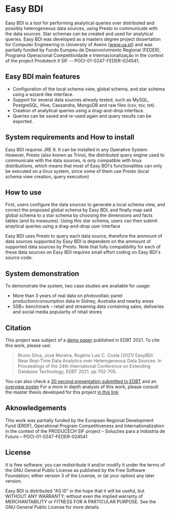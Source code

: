 # Easy BDI
Easy BDI is a tool for performing analytical queries over distributed and possibly heterogeneous data sources, using Presto to communicate with the data sources. Star schemas can be created and used for analytical queries.
Easy BDI was developed as a masters degree project dissertation for Computer Engineering in University of Aveiro (www.ua.pt) and was partially funded by Fundo Europeu de Desenvolvimento Regional (FEDER), Programa Operacional Competitividade e Internacionalização in the context of the project Produtech II SIF -- POCI-01-0247-FEDER-024541.



## Easy BDI main features
- Configuration of the local schema view, global schema, and star schema using a wizard-like interface.
- Support for several data sources already tested, such as MySQL, PostgreSQL, Hive, Cassandra, MongoDB and raw files (csv, tsv, txt).
- Creation of analytical queries using a drag-and-drop interface.
- Queries can be saved and re-used again and query results can be exported.

## System requirements and How to install
Easy BDI requires JRE 8. It can be installed in any Operative System. However, Presto (also known as Trino), the distributed query engine used to communicate with the data sources, is only compatible with linux distribuitions, which means that most of Easy BDI's functionalities can only be executed on a linux system, since some of them use Presto (local schema view creation, query execution)

## How to use

First, users configure the data sources to generate a local schema view, and correct the proposed global schema by Easy BDI, and finally map said global schema to a star schema by choosing the dimensions and facts tables (and its measures). Using this star schema, users can then submit anaytical queries using a drag-and-drop user interface

Easy BDI uses Presto to query each data source, therefore the ammount of data sources supported by Easy BDI is dependent on the ammount of supported data sources by Presto. Note that fully compatibility for each of these data sources on Easy BDI requires small effort coding on Easy BDI's source code.


## System demonstration

To demonstrate the system, two case studies are available for usage:
- More than 3 years of real data on photovoltaic panel production/consumption data in Sidney, Australia and nearby areas
- SSB+ benchmark – retail and streaming data containing sales, deliveries and social media popularity of retail stores

## Citation
This project was subject of a [demo paper](https://edbt2021proceedings.github.io/docs/p190.pdf) published in EDBT 2021. To cite this work, please use:
>Bruno Silva, José Moreira, Rogério Luís C. Costa (2021) EasyBDI: Near Real-Time Data Analytics over Heterogeneous Data Sources. In Proceedings of the 24th International Conference on Extending Database Technology, EDBT 2021. pp 702-705.

You can also check a [30 second presentation submitted to EDBT](https://www.youtube.com/watch?v=_RVXNxPU1dw) and an [overview poster](https://edbt2021proceedings.github.io/ads/a190.png)
For a more in depth analysis of this work, please consult the master thesis developed for this project [in this link](https://ria.ua.pt/handle/10773/31215)


## Aknowledgements
This work was partially funded by the European Regional Development Fund (ERDF), Operational Program Competitiveness and Internationalization in the context of the PRODUCECH SIF project – Soluções para a Indústria de Futuro – POCI-01-0247-FEDER-024541

## License

It is free software; you can redistribute it and/or modify
it under the terms of the GNU General Public License as published by
the Free Software Foundation; either version 3 of the License, or
(at your option) any later version.

Easy BDI is distributed "AS IS" in the hope that it will be useful,
but WITHOUT ANY WARRANTY; without even the implied warranty of
MERCHANTABILITY or FITNESS FOR A PARTICULAR PURPOSE.  See the
GNU General Public License for more details.
